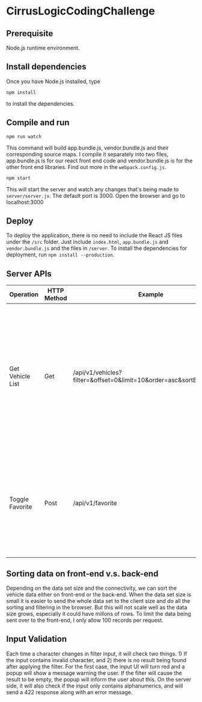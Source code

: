 # CirrusLogicCodingChallenge

## Prerequisite
Node.js runtime environment.

## Install dependencies
Once you have Node.js installed, type
```
npm install
```
to install the dependencies.

## Compile and run
```
npm run watch
```
This command will build app.bundle.js, vendor.bundle.js and their corresponding source maps.
I compile it separately into two files, app.bundle.js is for our react front end code and vendor.bundle.js is for the other front end libraries. Find out more in the ```webpack.config.js```.


```
npm start
```
This will start the server and watch any changes that's being made to ```server/server.js```. The default port is 3000. Open the browser and go to localhost:3000

## Deploy
To deploy the application, there is no need to include the React JS files under the ```/src``` folder. Just include ```index.html```, ```app.bundle.js``` and ```vendor.bundle.js``` and the files in ```/server```. To install the dependencies for deployment, run ```npm install --production```.


## Server APIs

| Operation         | HTTP Method   | Example           | Remarks       |
| ----------------- | ------------- | ----------------- | ------------- |
| Get Vehicle List  | Get           | /api/v1/vehicles?filter=&offset=0&limit=10&order=asc&sortBy=package  | Available query params: filter, offset, limit, order, sortBy. If query parameters does not match, it will give warning and also provide the correct name of query parameters.  |
| Toggle Favorite   | Post          | /api/v1/favorite  | Requires to send the JSON formatted vehicle in the body. Will send back an error status if no vehicle is found in the body of request.  |

## Sorting data on front-end v.s. back-end
Depending on the data set size and the connectivity, we can sort the vehicle data either on front-end or the back-end. When the data set size is small it is easier to send the whole data set to the client size and do all the sorting and filtering in the browser. But this will not scale well as the data size grows, especially it could have millons of rows. To limit the data being sent over to the front-end, I only allow 100 records per request.

## Input Validation
Each time a character changes in filter input, it will check two things. 1) If the input contains invalid character, and 2) there is no result being found after applying the filter. For the first case, the input UI will turn red and a popup will show a message warning the user. If the filter will cause the result to be empty, the popup will inform the user about this. On the server side, it will also check if the input only contains alphanumerics, and will send a 422 response along with an error message.
